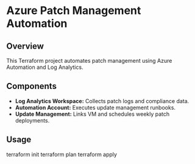 # Azure Patch Management Automation

## Overview
This Terraform project automates patch management using Azure Automation and Log Analytics.

## Components
- **Log Analytics Workspace:** Collects patch logs and compliance data.
- **Automation Account:** Executes update management runbooks.
- **Update Management:** Links VM and schedules weekly patch deployments.

## Usage
terraform init
terraform plan
terraform apply

